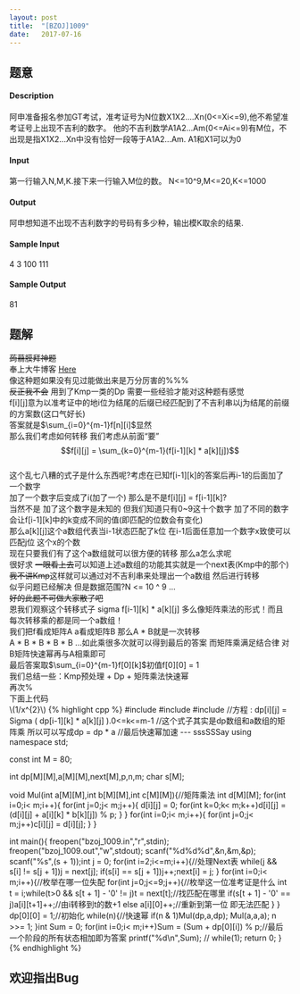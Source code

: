 ```yaml
---
layout: post
title:  "[BZOJ]1009"
date:   2017-07-16
---
```


## 题意

#### Description
阿申准备报名参加GT考试，准考证号为N位数X1X2....Xn(0<=Xi<=9),他不希望准考证号上出现不吉利的数字。
他的不吉利数学A1A2...Am(0<=Ai<=9)有M位，不出现是指X1X2...Xn中没有恰好一段等于A1A2...Am. A1和X1可以为0
#### Input
第一行输入N,M,K.接下来一行输入M位的数。 N<=10^9,M<=20,K<=1000
#### Output
阿申想知道不出现不吉利数字的号码有多少种，输出模K取余的结果.
#### Sample Input
4 3 100 
111
#### Sample Output
81

## 题解
~~蒟蒻膜拜神题~~  
奉上大牛博客 [Here](http://blog.csdn.net/cjk_cjk/article/details/43038377)    
像这种题如果没有见过能做出来是万分厉害的%%%     
~~反正我不会~~ 用到了Kmp一类的Dp 需要一些经验才能对这种题有感觉   
f[i][j]意为以准考证中的地i位为结尾的后缀已经匹配到了不吉利串以j为结尾的前缀的方案数(这口气好长)   
答案就是$\sum_{i=0}^{m-1}f[n][i]$显然     
那么我们考虑如何转移 我们考虑从前面“要”   
$$f[i][j] = \sum_{k=0}^{m-1}(f[i-1][k] * a[k][j])$$     
这个乱七八糟的式子是什么东西呢?考虑在已知f[i-1][k]的答案后再i-1的后面加了一个数字     
加了一个数字后变成了i(加了一个) 那么是不是f[i][j] = f[i-1][k]?     
当然不是 加了这个数字是未知的 但我们知道只有0~9这十个数字 加了不同的数字会让f[i-1][k]中的k变成不同的值(即匹配的位数会有变化)     
那么a[k][j]这个a数组代表当i-1状态匹配了k位 在i-1后面任意加一个数字x致使可以匹配j位 这个x的个数   
现在只要我们有了这个a数组就可以很方便的转移 那么a怎么求呢  
很好求 ~~一眼看上去~~可以知道上述a数组的功能其实就是一个next表(Kmp中的那个)   
~~我不讲Kmp~~这样就可以通过对不吉利串来处理出一个a数组 然后进行转移  
似乎问题已经解决 但是数据范围?N <= 10 ^ 9 ...     
~~好的此题不可做大家散了吧~~    
恩我们观察这个转移式子 sigma f[i-1][k] * a[k][j] 多么像矩阵乘法的形式！而且每次转移乘的都是同一个a数组！  
我们把f看成矩阵A a看成矩阵B 那么A * B就是一次转移  
A * B * B * B * B ...如此乘很多次就可以得到最后的答案 而矩阵乘满足结合律 对B矩阵快速幂再与A相乘即可  
最后答案取$\sum_{i=0}^{m-1}f[0][k]$初值f[0][0] = 1     
我们总结一些：Kmp预处理 + Dp + 矩阵乘法快速幂    
再次%     
下面上代码   
\\(1/x^{2}\\)
{% highlight cpp %}
#include <cstdio>
#include <cstring>
#include <iostream>
//方程 : dp[i][j] = Sigma ( dp[i-1][k] * a[k][j] ).0<=k<=m-1
//这个式子其实是dp数组和a数组的矩阵乘 所以可以写成dp = dp * a
//最后快速幂加速 --- sssSSSay
using namespace std;

const int M = 80;

int dp[M][M],a[M][M],next[M],p,n,m;
char s[M];

void Mul(int a[M][M],int b[M][M],int c[M][M]){//矩阵乘法
    int d[M][M];
    for(int i=0;i< m;i++){
        for(int j=0;j< m;j++){
            d[i][j] = 0;
            for(int k=0;k< m;k++)d[i][j] = (d[i][j] + a[i][k] * b[k][j]) % p;
        }
    }
    for(int i=0;i< m;i++){
        for(int j=0;j< m;j++)c[i][j] = d[i][j];
    }
}

int main(){
    freopen("bzoj_1009.in","r",stdin);
    freopen("bzoj_1009.out","w",stdout);
    scanf("%d%d%d",&n,&m,&p);
    scanf("%s",(s + 1));int j = 0;
    for(int i=2;i<=m;i++){//处理Next表
        while(j && s[i] != s[j + 1])j = next[j];
        if(s[i] == s[j + 1])j++;next[i] = j;
    }
    for(int i=0;i< m;i++){//枚举在哪一位失配
        for(int j=0;j<=9;j++){//枚举这一位准考证是什么
            int t = i;while(t>0 && s[t + 1] - '0' != j)t = next[t];//找匹配在哪里
            if(s[t + 1] - '0' == j)a[i][t+1]++;//由i转移到t的数+1
            else a[i][0]++;//重新到第一位 即无法匹配
        }
    }
    dp[0][0] = 1;//初始化
    while(n){//快速幂
        if(n & 1)Mul(dp,a,dp);
        Mul(a,a,a);
        n >>= 1;
    }int Sum = 0;
    for(int i=0;i< m;i++)Sum = (Sum + dp[0][i]) % p;//最后一个阶段的所有状态相加即为答案
    printf("%d\n",Sum);
    // while(1);
    return 0;
}
{% endhighlight %}
## 欢迎指出Bug
